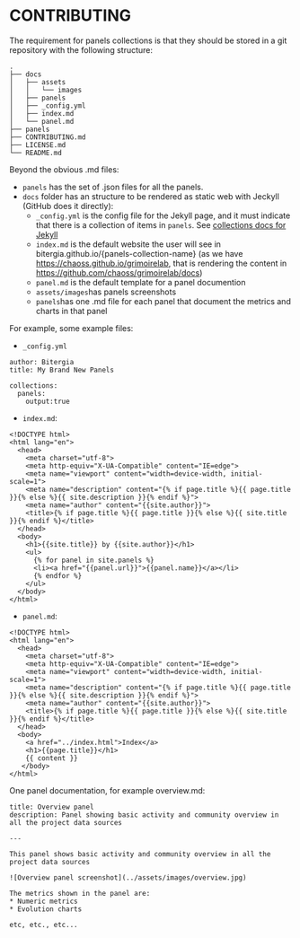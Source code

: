 # CONTRIBUTING

The requirement for panels collections is that they should be stored in a git
repository with the following structure:
```
.
├── docs
│   ├── assets
│   │   └── images
│   ├── panels
│   ├── _config.yml
│   ├── index.md
│   └── panel.md
├── panels
├── CONTRIBUTING.md
├── LICENSE.md
└── README.md
```

Beyond the obvious .md files:
* `panels` has the set of .json files for all the panels.
* `docs` folder has an structure to be rendered as static web with Jeckyll
(GitHub does it directly):
  * `_config.yml` is the config file for the Jekyll page, and it must indicate that there is a collection of items in `panels`. See [collections docs for Jekyll](https://jekyllrb.com/docs/step-by-step/09-collections/)
  * `index.md` is the default website the user will see in 
    bitergia.github.io/{panels-collection-name} (as we have 
    https://chaoss.github.io/grimoirelab, that is rendering the content in
    https://github.com/chaoss/grimoirelab/docs)
  * `panel.md` is the default template for a panel documention
  * `assets/images`has panels screenshots
  * `panels`has one .md file for each panel that document the metrics and
    charts in that panel

For example, some example files: 
* `_config.yml`
```lang=markdown
author: Bitergia
title: My Brand New Panels

collections:
  panels:
    output:true
```

* `index.md`:
```lang=html
<!DOCTYPE html>
<html lang="en">
  <head>
    <meta charset="utf-8">
    <meta http-equiv="X-UA-Compatible" content="IE=edge">
    <meta name="viewport" content="width=device-width, initial-scale=1">
    <meta name="description" content="{% if page.title %}{{ page.title }}{% else %}{{ site.description }}{% endif %}">
    <meta name="author" content="{{site.author}}">
    <title>{% if page.title %}{{ page.title }}{% else %}{{ site.title }}{% endif %}</title>
  </head>
  <body>
    <h1>{{site.title}} by {{site.author}}</h1>
    <ul>
      {% for panel in site.panels %}
      <li><a href="{{panel.url}}">{{panel.name}}</a></li>
      {% endfor %}
    </ul>
  </body>
</html>
```

* `panel.md`:
```lang=html
<!DOCTYPE html>
<html lang="en">
  <head>
    <meta charset="utf-8">
    <meta http-equiv="X-UA-Compatible" content="IE=edge">
    <meta name="viewport" content="width=device-width, initial-scale=1">
    <meta name="description" content="{% if page.title %}{{ page.title }}{% else %}{{ site.description }}{% endif %}">
    <meta name="author" content="{{site.author}}">
    <title>{% if page.title %}{{ page.title }}{% else %}{{ site.title }}{% endif %}</title>
  </head>
  <body>
    <a href="../index.html">Index</a>
    <h1>{{page.title}}</h1>
    {{ content }}
   </body>
</html>
```

One panel documentation, for example overview.md:

```lang=markdown
title: Overview panel
description: Panel showing basic activity and community overview in all the project data sources

---

This panel shows basic activity and community overview in all the project data sources

![Overview panel screenshot](../assets/images/overview.jpg)

The metrics shown in the panel are:
* Numeric metrics
* Evolution charts

etc, etc., etc...
```